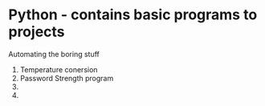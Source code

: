 # Python - contains basic programs to projects
Automating the boring stuff
1. Temperature conersion
2. Password Strength program
3.
4.
